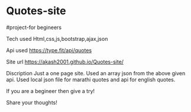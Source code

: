 # Quotes-site
#project-for begineers

Tech used
Html,css,js,bootstrap,ajax,json

Api used
https://type.fit/api/quotes

Site url
https://akash2001.github.io/Quotes-site/

Discription
Just a one page site. 
Used an array json from the above given api. 
Used local json file for marathi quotes and api for english quotes.

If you are a begineer then give a try!

Share your thoughts!
